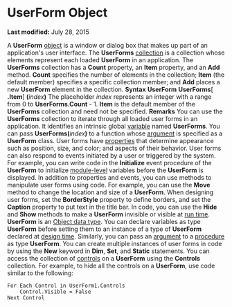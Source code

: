 
# UserForm Object

 **Last modified:** July 28, 2015


A  **UserForm** [object](b8bdf64f-5920-1ae9-16d0-b26d09524a30.md) is a window or dialog box that makes up part of an application's user interface.
The  **UserForms** [collection](b8bdf64f-5920-1ae9-16d0-b26d09524a30.md) is a collection whose elements represent each loaded **UserForm** in an application. The **UserForms** collection has a **Count** property, an **Item** property, and an **Add** method. **Count** specifies the number of elements in the collection; **Item** (the default member) specifies a specific collection member; and **Add** places a new **UserForm** element in the collection.
 **Syntax**
 **UserForm**
 **UserForms**[ **.Item**] **(**_index_**)**
The placeholder  _index_ represents an integer with a range from 0 to **UserForms.Count** - 1. **Item** is the default member of the **UserForms** collection and need not be specified.
 **Remarks**
You can use the  **UserForms** collection to iterate through all loaded user forms in an application. It identifies an intrinsic global [variable](b8bdf64f-5920-1ae9-16d0-b26d09524a30.md) named **UserForms**. You can pass  **UserForms(**_index_**)** to a function whose [argument](b8bdf64f-5920-1ae9-16d0-b26d09524a30.md) is specified as a **UserForm** class.
User forms have  [properties](b8bdf64f-5920-1ae9-16d0-b26d09524a30.md) that determine appearance such as position, size, and color; and aspects of their behavior.
User forms can also respond to events initiated by a user or triggered by the system. For example, you can write code in the  **Initialize** event procedure of the **UserForm** to initialize [module-level](b8bdf64f-5920-1ae9-16d0-b26d09524a30.md) variables before the **UserForm** is displayed.
In addition to properties and events, you can use methods to manipulate user forms using code. For example, you can use the  **Move** method to change the location and size of a **UserForm**.
When designing user forms, set the  **BorderStyle** property to define borders, and set the **Caption** property to put text in the title bar. In code, you can use the **Hide** and **Show** methods to make a **UserForm** invisible or visible at [run time](b8bdf64f-5920-1ae9-16d0-b26d09524a30.md).
 **UserForm** is an [Object data type](b8bdf64f-5920-1ae9-16d0-b26d09524a30.md). You can declare variables as type  **UserForm** before setting them to an instance of a type of **UserForm** declared at [design time](b8bdf64f-5920-1ae9-16d0-b26d09524a30.md). Similarly, you can pass an  [argument](b8bdf64f-5920-1ae9-16d0-b26d09524a30.md) to a [procedure](b8bdf64f-5920-1ae9-16d0-b26d09524a30.md) as type **UserForm**. You can create multiple instances of user forms in code by using the  **New** keyword in **Dim**,  **Set**, and  **Static** statements.
You can access the collection of  [controls](b8bdf64f-5920-1ae9-16d0-b26d09524a30.md) on a **UserForm** using the **Controls** collection. For example, to hide all the controls on a **UserForm**, use code similar to the following:



```
For Each Control in UserForm1.Controls
    Control.Visible = False
Next Control

```

